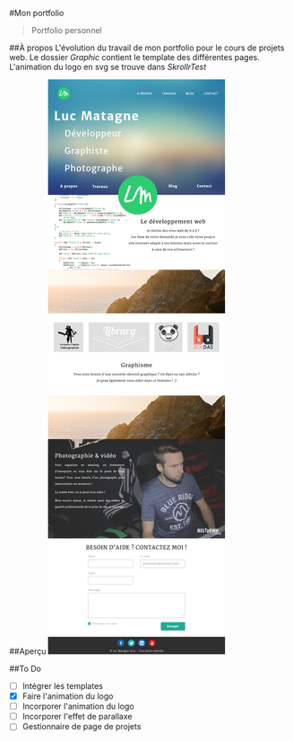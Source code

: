 #Mon portfolio
> Portfolio personnel

##À propos
L'évolution du travail de mon portfolio pour le cours de projets web.
Le dossier *Graphic* contient le template des différentes pages.
L'animation du logo en svg se trouve dans *SkrollrTest*

##Aperçu
![Page d'accueil](https://raw.githubusercontent.com/hepl-3infogra-quelu/portfolio/master/Graphic/home.jpg)

##To Do
* [ ] Intégrer les templates
* [x] Faire l'animation du logo
* [ ] Incorporer l'animation du logo
* [ ] Incorporer l'effet de parallaxe
* [ ] Gestionnaire de page de projets